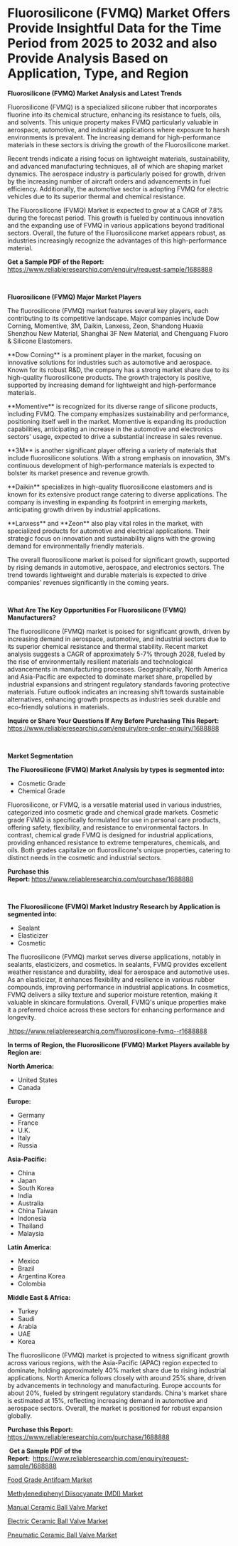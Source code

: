 <p><h1>Fluorosilicone (FVMQ) Market Offers Provide Insightful Data for the Time Period from 2025 to 2032 and also Provide Analysis Based on Application, Type, and Region</h1></p><p><strong>Fluorosilicone (FVMQ) Market Analysis and Latest Trends</strong></p>
<p><p>Fluorosilicone (FVMQ) is a specialized silicone rubber that incorporates fluorine into its chemical structure, enhancing its resistance to fuels, oils, and solvents. This unique property makes FVMQ particularly valuable in aerospace, automotive, and industrial applications where exposure to harsh environments is prevalent. The increasing demand for high-performance materials in these sectors is driving the growth of the Fluorosilicone market.</p><p>Recent trends indicate a rising focus on lightweight materials, sustainability, and advanced manufacturing techniques, all of which are shaping market dynamics. The aerospace industry is particularly poised for growth, driven by the increasing number of aircraft orders and advancements in fuel efficiency. Additionally, the automotive sector is adopting FVMQ for electric vehicles due to its superior thermal and chemical resistance.</p><p>The Fluorosilicone (FVMQ) Market is expected to grow at a CAGR of 7.8% during the forecast period. This growth is fueled by continuous innovation and the expanding use of FVMQ in various applications beyond traditional sectors. Overall, the future of the Fluorosilicone market appears robust, as industries increasingly recognize the advantages of this high-performance material.</p></p>
<p><strong>Get a Sample PDF of the Report:&nbsp;</strong> <a href="https://www.reliableresearchiq.com/enquiry/request-sample/1688888?utm_campaign=973&utm_medium=2&utm_source=Github&utm_content=ia&utm_term=06012025&utm_id=fluorosilicone-fvmq">https://www.reliableresearchiq.com/enquiry/request-sample/1688888</a></p>
<p>&nbsp;</p>
<p><strong>Fluorosilicone (FVMQ) Major Market Players</strong></p>
<p><p>The fluorosilicone (FVMQ) market features several key players, each contributing to its competitive landscape. Major companies include Dow Corning, Momentive, 3M, Daikin, Lanxess, Zeon, Shandong Huaxia Shenzhou New Material, Shanghai 3F New Material, and Chenguang Fluoro & Silicone Elastomers.</p><p>**Dow Corning** is a prominent player in the market, focusing on innovative solutions for industries such as automotive and aerospace. Known for its robust R&D, the company has a strong market share due to its high-quality fluorosilicone products. The growth trajectory is positive, supported by increasing demand for lightweight and high-performance materials.</p><p>**Momentive** is recognized for its diverse range of silicone products, including FVMQ. The company emphasizes sustainability and performance, positioning itself well in the market. Momentive is expanding its production capabilities, anticipating an increase in the automotive and electronics sectors' usage, expected to drive a substantial increase in sales revenue.</p><p>**3M** is another significant player offering a variety of materials that include fluorosilicone solutions. With a strong emphasis on innovation, 3M's continuous development of high-performance materials is expected to bolster its market presence and revenue growth.</p><p>**Daikin** specializes in high-quality fluorosilicone elastomers and is known for its extensive product range catering to diverse applications. The company is investing in expanding its footprint in emerging markets, anticipating growth driven by industrial applications.</p><p>**Lanxess** and **Zeon** also play vital roles in the market, with specialized products for automotive and electrical applications. Their strategic focus on innovation and sustainability aligns with the growing demand for environmentally friendly materials.</p><p>The overall fluorosilicone market is poised for significant growth, supported by rising demands in automotive, aerospace, and electronics sectors. The trend towards lightweight and durable materials is expected to drive companies' revenues significantly in the coming years.</p></p>
<p>&nbsp;</p>
<p><strong>What Are The Key Opportunities For Fluorosilicone (FVMQ) Manufacturers?</strong></p>
<p><p>The fluorosilicone (FVMQ) market is poised for significant growth, driven by increasing demand in aerospace, automotive, and industrial sectors due to its superior chemical resistance and thermal stability. Recent market analysis suggests a CAGR of approximately 5-7% through 2028, fueled by the rise of environmentally resilient materials and technological advancements in manufacturing processes. Geographically, North America and Asia-Pacific are expected to dominate market share, propelled by industrial expansions and stringent regulatory standards favoring protective materials. Future outlook indicates an increasing shift towards sustainable alternatives, enhancing growth prospects as industries seek durable and eco-friendly solutions in materials.</p></p>
<p><strong>Inquire or Share Your Questions If Any Before Purchasing This Report:</strong> <a href="https://www.reliableresearchiq.com/enquiry/pre-order-enquiry/1688888?utm_campaign=973&utm_medium=2&utm_source=Github&utm_content=ia&utm_term=06012025&utm_id=fluorosilicone-fvmq">https://www.reliableresearchiq.com/enquiry/pre-order-enquiry/1688888</a></p>
<p>&nbsp;</p>
<p><strong>Market Segmentation</strong></p>
<p><strong>The Fluorosilicone (FVMQ) Market Analysis by types is segmented into:</strong></p>
<p><ul><li>Cosmetic Grade</li><li>Chemical Grade</li></ul></p>
<p><p>Fluorosilicone, or FVMQ, is a versatile material used in various industries, categorized into cosmetic grade and chemical grade markets. Cosmetic grade FVMQ is specifically formulated for use in personal care products, offering safety, flexibility, and resistance to environmental factors. In contrast, chemical grade FVMQ is designed for industrial applications, providing enhanced resistance to extreme temperatures, chemicals, and oils. Both grades capitalize on fluorosilicone's unique properties, catering to distinct needs in the cosmetic and industrial sectors.</p></p>
<p><strong>Purchase this Report:&nbsp;</strong><a href="https://www.reliableresearchiq.com/purchase/1688888?utm_campaign=973&utm_medium=2&utm_source=Github&utm_content=ia&utm_term=06012025&utm_id=fluorosilicone-fvmq">https://www.reliableresearchiq.com/purchase/1688888</a></p>
<p>&nbsp;</p>
<p><strong>The Fluorosilicone (FVMQ) Market Industry Research by Application is segmented into:</strong></p>
<p><ul><li>Sealant</li><li>Elasticizer</li><li>Cosmetic</li></ul></p>
<p><p>The fluorosilicone (FVMQ) market serves diverse applications, notably in sealants, elasticizers, and cosmetics. In sealants, FVMQ provides excellent weather resistance and durability, ideal for aerospace and automotive uses. As an elasticizer, it enhances flexibility and resilience in various rubber compounds, improving performance in industrial applications. In cosmetics, FVMQ delivers a silky texture and superior moisture retention, making it valuable in skincare formulations. Overall, FVMQ's unique properties make it a preferred choice across these sectors for enhancing performance and longevity.</p></p>
<p><a href="https://www.reliableresearchiq.com/fluorosilicone-fvmq--r1688888?utm_campaign=973&utm_medium=2&utm_source=Github&utm_content=ia&utm_term=06012025&utm_id=fluorosilicone-fvmq">&nbsp;https://www.reliableresearchiq.com/fluorosilicone-fvmq--r1688888</a></p>
<p><strong>In terms of Region, the Fluorosilicone (FVMQ) Market Players available by Region are:</strong></p>
<p>
    <p> <strong> North America: </strong>
        <ul>
            <li>United States</li>
            <li>Canada</li>
        </ul>
        </p> 
    <p> <strong> Europe: </strong>
        <ul>
            <li>Germany</li>
            <li>France</li>
            <li>U.K.</li>
            <li>Italy</li>
            <li>Russia</li>
        </ul>
        </p> 
    <p> <strong> Asia-Pacific: </strong>
        <ul>
            <li>China</li>
            <li>Japan</li>
            <li>South Korea</li>
            <li>India</li>
            <li>Australia</li>
            <li>China Taiwan</li>
            <li>Indonesia</li>
            <li>Thailand</li>
            <li>Malaysia</li>
        </ul>
        </p> 
    <p> <strong> Latin America: </strong>
        <ul>
            <li>Mexico</li>
            <li>Brazil</li>
            <li>Argentina Korea</li>
            <li>Colombia</li>
        </ul>
        </p> 
    <p> <strong> Middle East & Africa: </strong>
        <ul>
            <li>Turkey</li>
            <li>Saudi</li>
            <li>Arabia</li>
            <li>UAE</li>
            <li>Korea</li>
        </ul>
    </p>
    </p>
<p><p>The fluorosilicone (FVMQ) market is projected to witness significant growth across various regions, with the Asia-Pacific (APAC) region expected to dominate, holding approximately 40% market share due to rising industrial applications. North America follows closely with around 25% share, driven by advancements in technology and manufacturing. Europe accounts for about 20%, fueled by stringent regulatory standards. China's market share is estimated at 15%, reflecting increasing demand in automotive and aerospace sectors. Overall, the market is positioned for robust expansion globally.</p></p>
<p><strong>Purchase this Report: </strong><a href="https://www.reliableresearchiq.com/purchase/1688888?utm_campaign=973&utm_medium=2&utm_source=Github&utm_content=ia&utm_term=06012025&utm_id=fluorosilicone-fvmq">https://www.reliableresearchiq.com/purchase/1688888</a></p>
<p>&nbsp;<strong>Get a Sample PDF of the Report:&nbsp;&nbsp;</strong><a href="https://www.reliableresearchiq.com/enquiry/request-sample/1688888?utm_campaign=973&utm_medium=2&utm_source=Github&utm_content=ia&utm_term=06012025&utm_id=fluorosilicone-fvmq">https://www.reliableresearchiq.com/enquiry/request-sample/1688888</a></p>
<p><strong></strong></p>
<p><p><a href="https://github.com/darenph8er/Market-Research-Report-List-1/blob/main/food-grade-antifoam-market.md?utm_campaign=973&utm_medium=2&utm_source=Github&utm_content=ia&utm_term=06012025&utm_id=fluorosilicone-fvmq">Food Grade Antifoam Market</a></p><p><a href="https://github.com/ElviraLeka1962/Market-Research-Report-List-1/blob/main/methylenediphenyl-diisocyanate-mdi-market.md?utm_campaign=973&utm_medium=2&utm_source=Github&utm_content=ia&utm_term=06012025&utm_id=fluorosilicone-fvmq">Methylenediphenyl Diisocyanate (MDI) Market</a></p><p><a href="https://www.linkedin.com/pulse/detailed-manual-ceramic-ball-valve-market-analysis-expected-357uc?utm_campaign=973&utm_medium=2&utm_source=Github&utm_content=ia&utm_term=06012025&utm_id=fluorosilicone-fvmq">Manual Ceramic Ball Valve Market</a></p><p><a href="https://www.linkedin.com/pulse/global-electric-ceramic-ball-valve-market-focus-application-i4ebc?utm_campaign=973&utm_medium=2&utm_source=Github&utm_content=ia&utm_term=06012025&utm_id=fluorosilicone-fvmq">Electric Ceramic Ball Valve Market</a></p><p><a href="https://www.linkedin.com/pulse/analyzing-historical-growth-trends-driversof-pneumatic-ceramic-mqqrc?utm_campaign=973&utm_medium=2&utm_source=Github&utm_content=ia&utm_term=06012025&utm_id=fluorosilicone-fvmq">Pneumatic Ceramic Ball Valve Market</a></p></p>